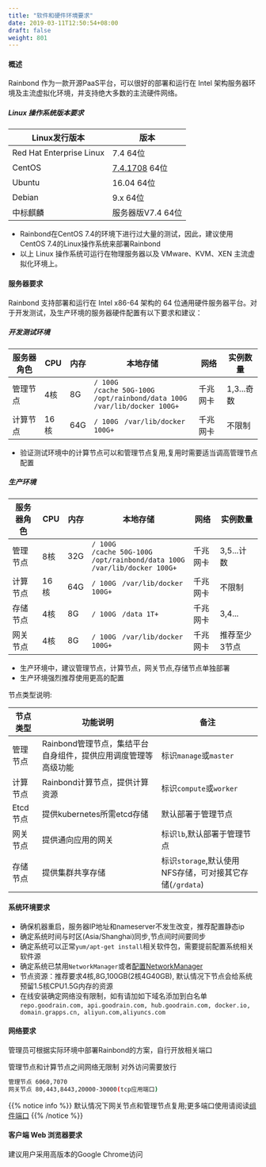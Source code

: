 ```yaml
---
title: "软件和硬件环境要求"
date: 2019-03-11T12:50:54+08:00
draft: false
weight: 801
---
```


#### 概述

Rainbond 作为一款开源PaaS平台，可以很好的部署和运行在 Intel 架构服务器环境及主流虚拟化环境，并支持绝大多数的主流硬件网络。

##### Linux 操作系统版本要求

|Linux发行版本|版本|
|--------|------------|
|Red Hat Enterprise Linux|7.4 64位|
|CentOS  | [7.4.1708](http://goodrain-pkg.oss-cn-shanghai.aliyuncs.com/system/CentOS/CentOS-7-x86_64-Minimal-1708.iso) 64位|
|Ubuntu  | 16.04 64位|
|Debian  | 9.x 64位|
|中标麒麟 | 服务器版V7.4 64位|

- Rainbond在CentOS 7.4的环境下进行过大量的测试，因此，建议使用CentOS 7.4的Linux操作系统来部署Rainbond
- 以上 Linux 操作系统可运行在物理服务器以及 VMware、KVM、XEN 主流虚拟化环境上。

#### 服务器要求

Rainbond 支持部署和运行在 Intel x86-64 架构的 64 位通用硬件服务器平台。对于开发测试，及生产环境的服务器硬件配置有以下要求和建议：

##### 开发测试环境

|服务器角色|CPU|内存|本地存储|网络|实例数量|
|--------|------------|------------|------------|------------|------------|
|管理节点| 4核|8G|`/ 100G`<br>`/cache 50G-100G`<br>`/opt/rainbond/data 100G`<br>`/var/lib/docker 100G+`|千兆网卡	|1,3...奇数|
|计算节点| 16核|64G|`/ 100G `  `/var/lib/docker 100G+ `|千兆网卡	|不限制|

- 验证测试环境中的计算节点可以和管理节点复用,复用时需要适当调高管理节点配置

##### 生产环境

|服务器角色|CPU|内存|本地存储|网络|实例数量|
|------|-----|-----|-----|-----|-----|
|管理节点| 8核|32G|`/ 100G`<br>`/cache 50G-100G`<br>`/opt/rainbond/data 100G`<br>`/var/lib/docker 100G+`|千兆网卡|3,5...计数|
|计算节点| 16核|64G|`/ 100G `  `/var/lib/docker 100G+ `|千兆网卡|不限制|
|存储节点|4核|8G|`/ 100G `  `/data 1T+ `|千兆网卡|3,4...|
|网关节点|4核|8G|`/ 100G `  `/var/lib/docker 100G+ `|千兆网卡|推荐至少3节点|

- 生产环境中，建议管理节点，计算节点，网关节点,存储节点单独部署
- 生产环境强烈推荐使用更高的配置

节点类型说明: 

|节点类型|功能说明|备注|
|-------|-------|-----|
|管理节点|Rainbond管理节点，集结平台自身组件，提供应用调度管理等高级功能|标识`manage`或`master`|
|计算节点|Rainbond计算节点，提供计算资源|标识`compute`或`worker`|
|Etcd节点|提供kubernetes所需etcd存储|默认部署于管理节点|
|网关节点|提供通向应用的网关|标识`lb`,默认部署于管理节点|
|存储节点|提供集群共享存储|标识`storage`,默认使用NFS存储，可对接其它存储(`/grdata`)|

#### 系统环境要求

* 确保机器重启，服务器IP地址和nameserver不发生改变，推荐配置静态ip
* 确定系统时间与时区(Asia/Shanghai)同步,节点间时间要同步
* 确定系统可以正常`yum/apt-get install`相关软件包，需要提前配置系统相关软件源
* 确定系统已禁用`NetworkManager`或者[配置NetworkManager](https://t.goodrain.com/t/calico-networkmanager/591)
* 节点资源：推荐要求4核,8G,100GB(2核4G40GB), 默认情况下节点会给系统预留1.5核CPU1.5G内存的资源
* 在线安装确定网络没有限制，如有请加如下域名添加到白名单 `repo.goodrain.com, api.goodrain.com, hub.goodrain.com, docker.io, domain.grapps.cn, aliyun.com,aliyuncs.com`

#### 网络要求

管理员可根据实际环境中部署Rainbond的方案，自行开放相关端口

管理节点和计算节点之间网络无限制
对外访问需要放行

```bash
管理节点 6060,7070
网关节点 80,443,8443,20000-30000(tcp应用端口)
```

{{% notice info %}}
默认情况下网关节点和管理节点复用;更多端口使用请阅读[组件端口](/user-operations/op-guide/required_ports/)
{{% /notice %}}

#### 客户端 Web 浏览器要求

建议用户采用高版本的Google Chrome访问